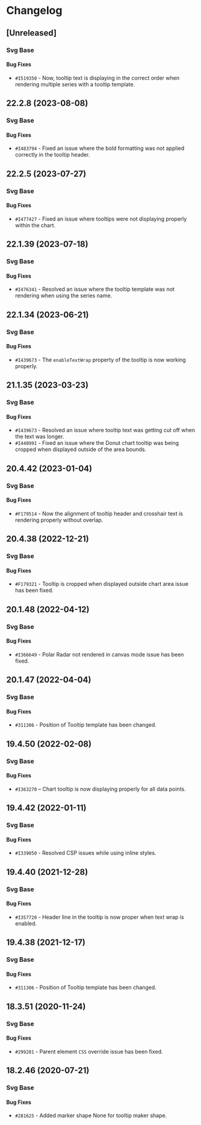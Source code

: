 # Changelog

## [Unreleased]

### Svg Base

#### Bug Fixes

- `#I519350` - Now, tooltip text is displaying in the correct order when rendering multiple series with a tooltip template.

## 22.2.8 (2023-08-08)

### Svg Base

#### Bug Fixes

- `#I483794` - Fixed an issue where the bold formatting was not applied correctly in the tooltip header.

## 22.2.5 (2023-07-27)

### Svg Base

#### Bug Fixes

- `#I477427` - Fixed an issue where tooltips were not displaying properly within the chart.

## 22.1.39 (2023-07-18)

### Svg Base

#### Bug Fixes

- `#I476341` - Resolved an issue where the tooltip template was not rendering when using the series name.

## 22.1.34 (2023-06-21)

### Svg Base

#### Bug Fixes

- `#I439673` - The `enableTextWrap` property of the tooltip is now working properly.

## 21.1.35 (2023-03-23)

### Svg Base

#### Bug Fixes

- `#I439673` - Resolved an issue where tooltip text was getting cut off when the text was longer.
- `#I440991` - Fixed an issue where the Donut chart tooltip was being cropped when displayed outside of the area bounds.

## 20.4.42 (2023-01-04)

### Svg Base

#### Bug Fixes

- `#F179514` - Now the alignment of tooltip header and crosshair text is rendering properly without overlap.

## 20.4.38 (2022-12-21)

### Svg Base

#### Bug Fixes

- `#F179321` - Tooltip is cropped when displayed outside chart area issue has been fixed.

## 20.1.48 (2022-04-12)

### Svg Base

#### Bug Fixes

- `#I366649` - Polar Radar not rendered in canvas mode issue has been fixed.

## 20.1.47 (2022-04-04)

### Svg Base

#### Bug Fixes

- `#311306` - Position of Tooltip template has been changed.

## 19.4.50 (2022-02-08)

### Svg Base

#### Bug Fixes

- `#I363270`  – Chart tooltip is now displaying properly for all data points.

## 19.4.42 (2022-01-11)

### Svg Base

#### Bug Fixes

- `#I339050` - Resolved CSP issues while using inline styles.

## 19.4.40 (2021-12-28)

### Svg Base

#### Bug Fixes

- `#I357720` - Header line in the tooltip is now proper when text wrap is enabled.

## 19.4.38 (2021-12-17)

### Svg Base

#### Bug Fixes

- `#311306` - Position of Tooltip template has been changed.

## 18.3.51 (2020-11-24)

### Svg Base

#### Bug Fixes

- `#299281` - Parent element `CSS` override issue has been fixed.

## 18.2.46 (2020-07-21)

### Svg Base

#### Bug Fixes

- `#281625` - Added marker shape None for tooltip maker shape.